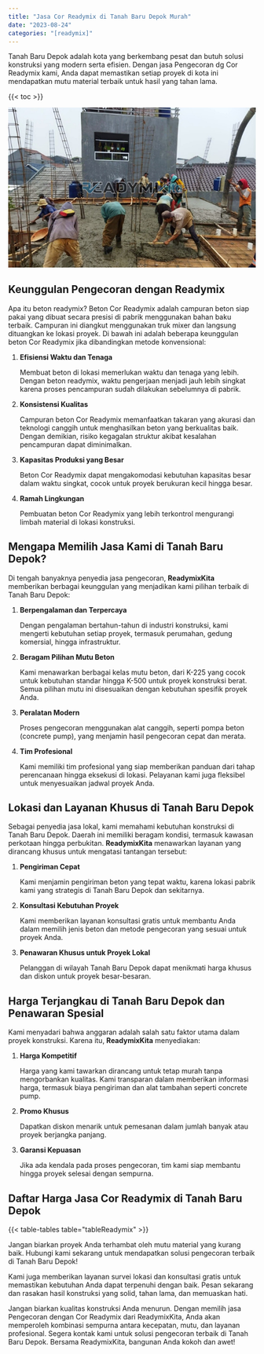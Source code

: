 ```yaml
---
title: "Jasa Cor Readymix di Tanah Baru Depok Murah"
date: "2023-08-24"
categories: "[readymix]"
---
```


Tanah Baru Depok adalah kota yang berkembang pesat dan butuh solusi konstruksi yang modern serta efisien. Dengan jasa Pengecoran dg Cor Readymix kami, Anda dapat memastikan setiap proyek di kota ini mendapatkan mutu material terbaik untuk hasil yang tahan lama.

{{< toc >}}

![Jasa Cor Readymix di Tanah Baru Depok Murah](/images/readymix/cor-readymix-13.jpg)

## Keunggulan Pengecoran dengan Readymix

Apa itu beton readymix? Beton Cor Readymix adalah campuran beton siap pakai yang dibuat secara presisi di pabrik menggunakan bahan baku terbaik. Campuran ini diangkut menggunakan truk mixer dan langsung dituangkan ke lokasi proyek. Di bawah ini adalah beberapa keunggulan beton Cor Readymix jika dibandingkan metode konvensional:

1. **Efisiensi Waktu dan Tenaga**

   Membuat beton di lokasi memerlukan waktu dan tenaga yang lebih. Dengan beton readymix, waktu pengerjaan menjadi jauh lebih singkat karena proses pencampuran sudah dilakukan sebelumnya di pabrik.

2. **Konsistensi Kualitas**

   Campuran beton Cor Readymix memanfaatkan takaran yang akurasi dan teknologi canggih untuk menghasilkan beton yang berkualitas baik. Dengan demikian, risiko kegagalan struktur akibat kesalahan pencampuran dapat diminimalkan.

3. **Kapasitas Produksi yang Besar**

   Beton Cor Readymix dapat mengakomodasi kebutuhan kapasitas besar dalam waktu singkat, cocok untuk proyek berukuran kecil hingga besar.

4. **Ramah Lingkungan**

   Pembuatan beton Cor Readymix yang lebih terkontrol mengurangi limbah material di lokasi konstruksi.

## Mengapa Memilih Jasa Kami di Tanah Baru Depok?

Di tengah banyaknya penyedia jasa pengecoran, **ReadymixKita** memberikan berbagai keunggulan yang menjadikan kami pilihan terbaik di Tanah Baru Depok:

1. **Berpengalaman dan Terpercaya**

   Dengan pengalaman bertahun-tahun di industri konstruksi, kami mengerti kebutuhan setiap proyek, termasuk perumahan, gedung komersial, hingga infrastruktur.

2. **Beragam Pilihan Mutu Beton**

   Kami menawarkan berbagai kelas mutu beton, dari K-225 yang cocok untuk kebutuhan standar hingga K-500 untuk proyek konstruksi berat. Semua pilihan mutu ini disesuaikan dengan kebutuhan spesifik proyek Anda.

3. **Peralatan Modern**

   Proses pengecoran menggunakan alat canggih, seperti pompa beton (concrete pump), yang menjamin hasil pengecoran cepat dan merata.

4. **Tim Profesional**

   Kami memiliki tim profesional yang siap memberikan panduan dari tahap perencanaan hingga eksekusi di lokasi. Pelayanan kami juga fleksibel untuk menyesuaikan jadwal proyek Anda.

## Lokasi dan Layanan Khusus di Tanah Baru Depok

Sebagai penyedia jasa lokal, kami memahami kebutuhan konstruksi di Tanah Baru Depok. Daerah ini memiliki beragam kondisi, termasuk kawasan perkotaan hingga perbukitan. **ReadymixKita** menawarkan layanan yang dirancang khusus untuk mengatasi tantangan tersebut:

1. **Pengiriman Cepat**

   Kami menjamin pengiriman beton yang tepat waktu, karena lokasi pabrik kami yang strategis di Tanah Baru Depok dan sekitarnya.

2. **Konsultasi Kebutuhan Proyek**

   Kami memberikan layanan konsultasi gratis untuk membantu Anda dalam memilih jenis beton dan metode pengecoran yang sesuai untuk proyek Anda.

3. **Penawaran Khusus untuk Proyek Lokal**

   Pelanggan di wilayah Tanah Baru Depok dapat menikmati harga khusus dan diskon untuk proyek besar-besaran.

## Harga Terjangkau di Tanah Baru Depok dan Penawaran Spesial

Kami menyadari bahwa anggaran adalah salah satu faktor utama dalam proyek konstruksi. Karena itu, **ReadymixKita** menyediakan:

1. **Harga Kompetitif**

   Harga yang kami tawarkan dirancang untuk tetap murah tanpa mengorbankan kualitas. Kami transparan dalam memberikan informasi harga, termasuk biaya pengiriman dan alat tambahan seperti concrete pump.

2. **Promo Khusus**

   Dapatkan diskon menarik untuk pemesanan dalam jumlah banyak atau proyek berjangka panjang.

3. **Garansi Kepuasan**

   Jika ada kendala pada proses pengecoran, tim kami siap membantu hingga proyek selesai dengan sempurna.

## Daftar Harga Jasa Cor Readymix di Tanah Baru Depok

{{< table-tables table="tableReadymix" >}}

Jangan biarkan proyek Anda terhambat oleh mutu material yang kurang baik. Hubungi kami sekarang untuk mendapatkan solusi pengecoran terbaik di Tanah Baru Depok!

Kami juga memberikan layanan survei lokasi dan konsultasi gratis untuk memastikan kebutuhan Anda dapat terpenuhi dengan baik. Pesan sekarang dan rasakan hasil konstruksi yang solid, tahan lama, dan memuaskan hati.

Jangan biarkan kualitas konstruksi Anda menurun. Dengan memilih jasa Pengecoran dengan Cor Readymix dari ReadymixKita, Anda akan memperoleh kombinasi sempurna antara kecepatan, mutu, dan layanan profesional. Segera kontak kami untuk solusi pengecoran terbaik di Tanah Baru Depok. Bersama ReadymixKita, bangunan Anda kokoh dan awet!